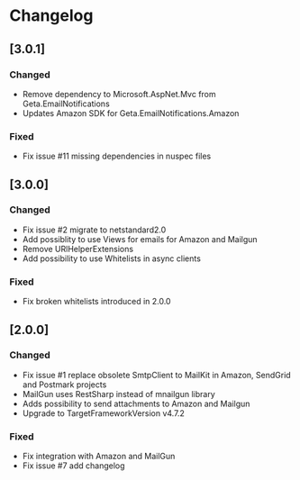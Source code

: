 ﻿# Changelog

## [3.0.1]

### Changed
- Remove dependency to Microsoft.AspNet.Mvc from Geta.EmailNotifications
- Updates Amazon SDK for Geta.EmailNotifications.Amazon

### Fixed
- Fix issue #11 missing dependencies in nuspec files

## [3.0.0]

### Changed
- Fix issue #2 migrate to netstandard2.0
- Add possiblity to use Views for emails for Amazon and Mailgun
- Remove URlHelperExtensions
- Add possibility to use Whitelists in async clients

### Fixed
- Fix broken whitelists introduced in 2.0.0

## [2.0.0]

### Changed
- Fix issue #1 replace obsolete SmtpClient to MailKit in Amazon, SendGrid and Postmark projects
- MailGun uses RestSharp instead of mnailgun library
- Adds possibility to send attachments to Amazon and Mailgun
- Upgrade to TargetFrameworkVersion v4.7.2

### Fixed
- Fix integration with Amazon and MailGun
- Fix issue #7 add changelog
